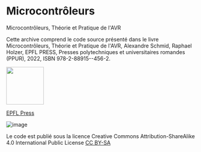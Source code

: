 # Microcontrôleurs
 Microcontrôleurs, Théorie et Pratique de l'AVR

Cette archive comprend le code source présenté dans le livre Microcontrôleurs, Théorie et Pratique de l'AVR, Alexandre Schmid, Raphael Holzer, EPFL PRESS, Presses polytechniques et universitaires romandes (PPUR), 2022, ISBN 978-2-88915--456-2.

<img src="https://user-images.githubusercontent.com/78604800/153439575-2d0b07d5-5a4a-453b-b9cc-104a31f464b3.png" width="100">

[EPFL Press](https://www.epflpress.org/produit/1042/9782889154562/microcontroleurs)

![image](https://user-images.githubusercontent.com/78604800/153439939-c8bcb1ed-862b-426f-826e-691711afbc99.png)

Le code est publié sous la licence Creative Commons Attribution-ShareAlike 4.0 International Public License [CC BY-SA](https://creativecommons.org/licenses/by-sa/4.0/)




